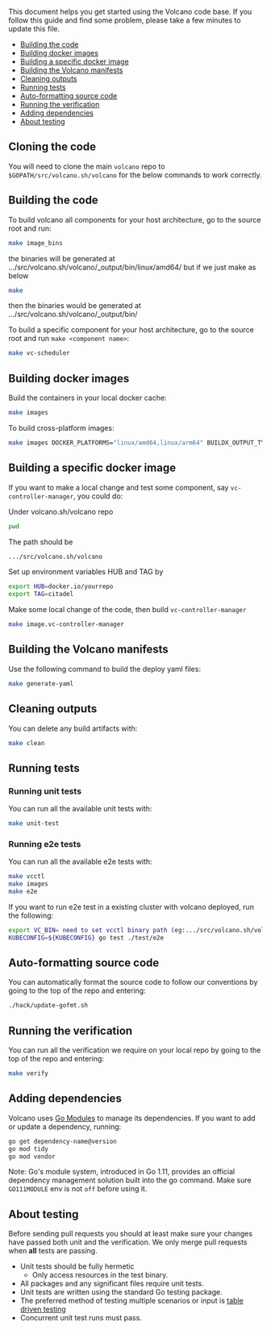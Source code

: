 This document helps you get started using the Volcano code base.
If you follow this guide and find some problem, please take
a few minutes to update this file.

- [Building the code](#building-the-code)
- [Building docker images](#building-docker-images)
- [Building a specific docker image](#building-a-specific-docker-image)
- [Building the Volcano manifests](#building-the-volcano-manifests)
- [Cleaning outputs](#cleaning-outputs)
- [Running tests](#running-tests)
- [Auto-formatting source code](#auto-formatting-source-code)
- [Running the verification](#running-the-verification)
- [Adding dependencies](#adding-dependencies)
- [About testing](#about-testing)


## Cloning the code

You will need to clone the main `volcano` repo to `$GOPATH/src/volcano.sh/volcano` for
the below commands to work correctly.

## Building the code

To build volcano all components for your host architecture, go to
the source root and run:

```bash
make image_bins
```
the binaries will be generated at .../src/volcano.sh/volcano/_output/bin/linux/amd64/
but if we just make as below

```bash
make
```
then the binaries would be generated at .../src/volcano.sh/volcano/_output/bin/

To build a specific component for your host architecture, go to
the source root and run `make <component name>`:

```bash
make vc-scheduler
```


## Building docker images

Build the containers in your local docker cache:

```bash
make images
```

To build cross-platform images:

```bash
make images DOCKER_PLATFORMS="linux/amd64,linux/arm64" BUILDX_OUTPUT_TYPE=registry IMAGE_PREFIX=[yourregistry]
```

## Building a specific docker image

If you want to make a local change and test some component, say `vc-controller-manager`, you
could do:

Under volcano.sh/volcano repo

```bash
pwd
```
The path should be

```bash
.../src/volcano.sh/volcano
```

Set up environment variables HUB and TAG by
```bash
export HUB=docker.io/yourrepo
export TAG=citadel
```

Make some local change of the code, then build `vc-controller-manager`

```bash
make image.vc-controller-manager
```

## Building the Volcano manifests

Use the following command to build the deploy yaml files:

```bash
make generate-yaml
```

## Cleaning outputs

You can delete any build artifacts with:

```bash
make clean
```

## Running tests

### Running unit tests

You can run all the available unit tests with:

```bash
make unit-test
```

### Running e2e tests

You can run all the available e2e tests with:

```bash
make vcctl
make images
make e2e
```

If you want to run e2e test in a existing cluster with volcano deployed, run the following:

```bash
export VC_BIN= need to set vcctl binary path (eg:.../src/volcano.sh/volcano/_output/bin/)
KUBECONFIG=${KUBECONFIG} go test ./test/e2e
```

## Auto-formatting source code

You can automatically format the source code to follow our conventions by going to the
top of the repo and entering:

```bash
./hack/update-gofmt.sh
```

## Running the verification

You can run all the verification we require on your local repo by going to the top of the repo and entering:

```bash
make verify
```

## Adding dependencies

Volcano uses [Go Modules](https://blog.golang.org/migrating-to-go-modules) to manage its dependencies.
If you want to add or update a dependency, running:

```bash
go get dependency-name@version
go mod tidy
go mod vendor
```

Note: Go's module system, introduced in Go 1.11, provides an official dependency management solution built into the go command.
      Make sure `GO111MODULE` env is not `off` before using it.

## About testing

Before sending pull requests you should at least make sure your changes have
passed both unit and the verification. We only merge pull requests when
**all** tests are passing.

- Unit tests should be fully hermetic
  - Only access resources in the test binary.
- All packages and any significant files require unit tests.
- Unit tests are written using the standard Go testing package.
- The preferred method of testing multiple scenarios or input is
  [table driven testing](https://github.com/golang/go/wiki/TableDrivenTests)
- Concurrent unit test runs must pass.

